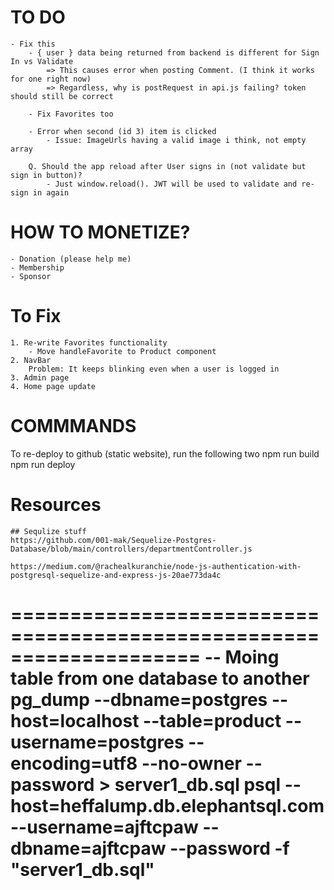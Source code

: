 # TO DO 
    - Fix this
        - { user } data being returned from backend is different for Sign In vs Validate
            => This causes error when posting Comment. (I think it works for one right now)
            => Regardless, why is postRequest in api.js failing? token should still be correct 

        - Fix Favorites too 

        - Error when second (id 3) item is clicked
            - Issue: ImageUrls having a valid image i think, not empty array

        Q. Should the app reload after User signs in (not validate but sign in button)? 
            - Just window.reload(). JWT will be used to validate and re-sign in again 

# HOW TO MONETIZE?
    - Donation (please help me)
    - Membership 
    - Sponsor

# To Fix
    1. Re-write Favorites functionality
        - Move handleFavorite to Product component
    2. NavBar  
        Problem: It keeps blinking even when a user is logged in
    3. Admin page 
    4. Home page update 


# COMMMANDS
To re-deploy to github (static website), run the following two
    npm run build
    npm run deploy


# Resources
    ## Sequlize stuff
    https://github.com/001-mak/Sequelize-Postgres-Database/blob/main/controllers/departmentController.js

    https://medium.com/@rachealkuranchie/node-js-authentication-with-postgresql-sequelize-and-express-js-20ae773da4c
    
====================================================================
-- Moing table from one database to another  
pg_dump --dbname=postgres --host=localhost --table=product --username=postgres --encoding=utf8 --no-owner  --password > server1_db.sql
psql --host=heffalump.db.elephantsql.com --username=ajftcpaw --dbname=ajftcpaw --password -f "server1_db.sql"
====================================================================

